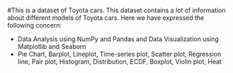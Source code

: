 #This is a dataset of Toyota cars. This dataset contains a lot of information about different models of Toyota cars. Here we have expressed the following concern:
- Data Analysis using NumPy and Pandas and Data Visualization using Matplotlib and Seaborn
- Pie Chart, Barplot, Lineplot, Time-series plot, Scatter plot, Regression line, Pair plot, Histogram, Distribution, ECDF, Boxplot, Violin plot, Heat
